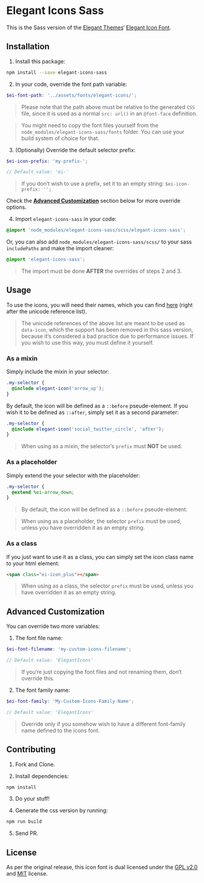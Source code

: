 # Elegant Icons Sass

This is the Sass version of the [Elegant Themes](http://www.elegantthemes.com/)‘ [Elegant Icon Font](http://www.elegantthemes.com/blog/resources/elegant-icon-font).

## Installation

1. Install this package:

  ```bash
  npm install --save elegant-icons-sass
  ```

2. In your code, override the font path variable:

  ```scss
  $ei-font-path: '../assets/fonts/elegant-icons/';
  ```

  > Please note that the path above must be relative to  the generated `CSS` file, since it is used as a normal `src: url()` in an `@font-face` definition.

  > You might need to copy the font files yourself from the `node_modules/elegant-icons-sass/fonts` folder. You can use your build system of choice for that.

3. (Optionally) Override the default selector prefix:

  ```scss
  $ei-icon-prefix: 'my-prefix-';

  // Default value: 'ei-'
  ```

  > If you don‘t wish to use a prefix, set it to an empty string: `$ei-icon-prefix: '';`

  Check the [**Advanced Customization**](#Advanced-Customization) section below for more override options.

4. Import `elegant-icons-sass` in your code:

  ```scss
  @import 'node_modules/elegant-icons-sass/scss/elegant-icons-sass';
  ```

  Or, you can also add `node_modules/elegant-icons-sass/scss/` to your sass `includePaths` and make the import cleaner:

  ```scss
  @import 'elegant-icons-sass';
  ```

  > The import must be done **AFTER** the overrides of steps 2 and 3.

## Usage

To use the icons, you will need their names, which you can find [here](https://www.elegantthemes.com/blog/resources/elegant-icon-font) (right after the unicode reference list).

> The unicode references of the above list are meant to be used as `data-icon`, which the support has been removed in this sass version, because it‘s considered a bad practice due to performance issues. If you wish to use this way, you must define it yourself.

### As a mixin

Simply include the mixin in your selector:

```scss
.my-selector {
  @include elegant-icon('arrow_up');  
}
```

By default, the icon will be defined as a `::before` pseude-element. If you wish it to be defined as `::after`, simply set it as a second parameter:

```scss
.my-selector {
  @include elegant-icon('social_twitter_circle', 'after');  
}
```

> When using as a mixin, the selector‘s `prefix` must **NOT** be used.

### As a placeholder

Simply extend the your selector with the placeholder:

```scss
.my-selector {
  @extend %ei-arrow_down;
}
```

> By default, the icon will be defined as a `::before` pseude-element.

> When using as a placeholder, the selector `prefix` must be used, unless you have overridden it as an empty string.

### As a class

If you just want to use it as a class, you can simply set the icon class name to your html element:

```html
<span class="ei-icon_plus"></span>
```

> When using as a class, the selector `prefix` must be used, unless you have overridden it as an empty string.

## Advanced Customization

You can override two more variables:

1. The font file name:
  ```scss
  $ei-font-filename: 'my-custom-icons-filename';

  // Default value: 'ElegantIcons'
  ```

  > If you‘re just copying the font files and not renaming them, don‘t override this.

2. The font family name:
  ```scss
  $ei-font-family: 'My-Custom-Icons-Family-Name';

  // Default value: 'ElegantIcons'
  ```

  > Override only if you somehow wish to have a different font-family name defined to the icons font.

## Contributing

1. Fork and Clone.

2. Install dependencies:

  ```bash
  npm install
  ```

3. Do your stuff!

4. Generate the css version by running:

  ```bash
  npm run build
  ```
5. Send PR.

## License

As per the original release, this icon font is dual licensed under the [GPL v2.0](http://www.gnu.org/licenses/gpl-2.0.html) and [MIT](http://opensource.org/licenses/MIT) license.

